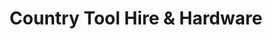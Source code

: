 ---
title: "Country Tool Hire & Hardware"
url: /moate-co-westmeath/country-tool-hire-and-hardware/
shop: tools
---